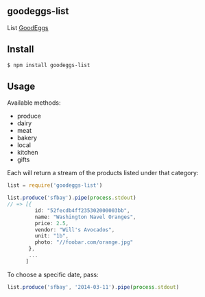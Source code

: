 ## goodeggs-list

List [GoodEggs](http://goodeggs.com)

## Install

```bash
$ npm install goodeggs-list
```

## Usage

Available methods:

* produce
* dairy
* meat
* bakery
* local
* kitchen
* gifts

Each will return a stream of the products listed under that category:

```js
list = require('goodeggs-list')

list.produce('sfbay').pipe(process.stdout)
// => [{
         id: "52fecdb4ff235302000003bb",
         name: "Washington Navel Oranges",
         price: 2.5,
         vendor: "Will's Avocados",
         unit: "1b",
         photo: "//foobar.com/orange.jpg"
       },
       ...
      ]
```

To choose a specific date, pass:

```js
list.produce('sfbay', '2014-03-11').pipe(process.stdout)
```
